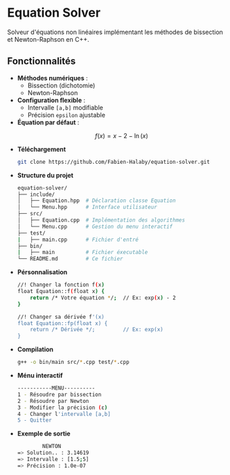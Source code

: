 # Equation Solver

Solveur d'équations non linéaires implémentant les méthodes de bissection et Newton-Raphson en C++.

##  Fonctionnalités
- **Méthodes numériques** :
  - Bissection (dichotomie)
  - Newton-Raphson
- **Configuration flexible** :
  - Intervalle `[a,b]` modifiable
  - Précision `epsilon` ajustable
- **Équation par défaut** : 
  ```math
  f(x) = x - 2 - \ln(x)
- **Téléchargement**
  ```bash
  git clone https://github.com/Fabien-Halaby/equation-solver.git
  ```
- **Structure du projet**
  ```bash
  equation-solver/
  ├── include/
  │   ├── Equation.hpp  # Déclaration classe Equation
  │   └── Menu.hpp      # Interface utilisateur
  ├── src/
  │   ├── Equation.cpp  # Implémentation des algorithmes
  │   └── Menu.cpp      # Gestion du menu interactif
  ├── test/
  |   ├── main.cpp      # Fichier d'entré
  ├── bin/
  |   ├── main          # Fichier éxecutable
  └── README.md         # Ce fichier
  ```
- **Pérsonnalisation**
  ```bash
  //! Changer la fonction f(x)
  float Equation::f(float x) {
      return /* Votre équation */;  // Ex: exp(x) - 2
  }

  //! Changer sa dérivée f'(x)
  float Equation::fp(float x) {
      return /* Dérivée */;         // Ex: exp(x)
  }
  ```
- **Compilation**
  ```bash
  g++ -o bin/main src/*.cpp test/*.cpp
  ```
- **Ménu interactif**
  ```bash
  -----------MENU----------
  1 - Résoudre par bissection
  2 - Résoudre par Newton
  3 - Modifier la précision (ε)
  4 - Changer l'intervalle [a,b]
  5 - Quitter
  ```
- **Exemple de sortie**
  ```bash
          NEWTON
  => Solution.. : 3.14619
  => Intervalle : [1.5;5]
  => Précision : 1.0e-07
  ```

